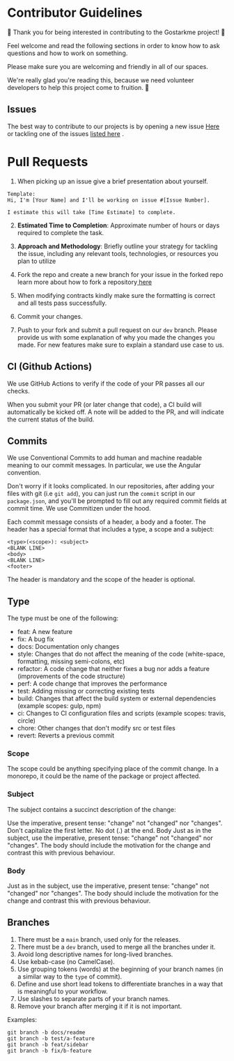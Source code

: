 # Contributor Guidelines

🎉 Thank you for being interested in contributing to the Gostarkme project! 🎉

Feel welcome and read the following sections in order to know how to ask questions and how to work on something.

Please make sure you are welcoming and friendly in all of our spaces.

We're really glad you're reading this, because we need volunteer developers to help this project come to fruition. 👏

## Issues

The best way to contribute to our projects is by opening a new issue <a href="https://github.com/web3wagers/gostarkme/issues/new" target="_blank">Here</a> or tackling one of the issues <a href="https://github.com/web3wagers/gostarkme/issues" target="_blank">listed here</a> .

# Pull Requests

1. When picking up an issue give a brief presentation about yourself.

```
Template:
Hi, I'm [Your Name] and I'll be working on issue #[Issue Number].

I estimate this will take [Time Estimate] to complete.

```

2. **Estimated Time to Completion**: Approximate number of hours or days required to complete the task.

3. **Approach and Methodology**: Briefly outline your strategy for tackling the issue, including any relevant tools, technologies, or resources you plan to utilize

4. Fork the repo and create a new branch for your issue in the forked repo learn more about how to fork a repository<a href="https://github.com/web3wagers/gostarkme/issues" target="_blank"> here</a>

5. When modifying contracts kindly make sure the formatting is correct and all tests pass successfully.

6. Commit your changes.

7. Push to your fork and submit a pull request on our `dev` branch. Please provide us with some explanation of why you made the changes you made. For new features make sure to explain a standard use case to us.

## CI (Github Actions)

We use GitHub Actions to verify if the code of your PR passes all our checks.

When you submit your PR (or later change that code), a CI build will automatically be kicked off. A note will be added to the PR, and will indicate the current status of the build.

## Commits

We use Conventional Commits to add human and machine readable meaning to our commit messages. In particular, we use the Angular convention.

Don't worry if it looks complicated. In our repositories, after adding your files with git (i.e `git add`), you can just run the `commit` script in our `package.json`, and you'll be prompted to fill out any required commit fields at commit time. We use Commitizen under the hood.

Each commit message consists of a header, a body and a footer. The header has a special format that includes a type, a scope and a subject:

```
<type>(<scope>): <subject>
<BLANK LINE>
<body>
<BLANK LINE>
<footer>
```

The header is mandatory and the scope of the header is optional.

## Type

The type must be one of the following:

- feat: A new feature
- fix: A bug fix
- docs: Documentation only changes
- style: Changes that do not affect the meaning of the code (white-space, formatting, missing semi-colons, etc)
- refactor: A code change that neither fixes a bug nor adds a feature (improvements of the code structure)
- perf: A code change that improves the performance
- test: Adding missing or correcting existing tests
- build: Changes that affect the build system or external dependencies (example scopes: gulp, npm)
- ci: Changes to CI configuration files and scripts (example scopes: travis, circle)
- chore: Other changes that don't modify src or test files
- revert: Reverts a previous commit

### Scope

The scope could be anything specifying place of the commit change. In a monorepo, it could be the name of the package or project affected.

### Subject

The subject contains a succinct description of the change:

Use the imperative, present tense: "change" not "changed" nor "changes".
Don't capitalize the first letter.
No dot (.) at the end.
Body
Just as in the subject, use the imperative, present tense: "change" not "changed" nor "changes". The body should include the motivation for the change and contrast this with previous behaviour.

### Body

Just as in the subject, use the imperative, present tense: "change" not "changed" nor "changes". The body should include the motivation for the change and contrast this with previous behaviour.

## Branches

1. There must be a `main` branch, used only for the releases.
2. There must be a `dev` branch, used to merge all the branches under it.
3. Avoid long descriptive names for long-lived branches.
4. Use kebab-case (no CamelCase).
5. Use grouping tokens (words) at the beginning of your branch names (in a similar way to the `type` of commit).
6. Define and use short lead tokens to differentiate branches in a way that is meaningful to your workflow.
7. Use slashes to separate parts of your branch names.
8. Remove your branch after merging it if it is not important.

Examples:

```
git branch -b docs/readme
git branch -b test/a-feature
git branch -b feat/sidebar
git branch -b fix/b-feature
```
